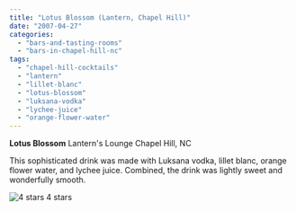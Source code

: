 ```yaml
---
title: "Lotus Blossom (Lantern, Chapel Hill)"
date: "2007-04-27"
categories:
  - "bars-and-tasting-rooms"
  - "bars-in-chapel-hill-nc"
tags:
  - "chapel-hill-cocktails"
  - "lantern"
  - "lillet-blanc"
  - "lotus-blossom"
  - "luksana-vodka"
  - "lychee-juice"
  - "orange-flower-water"
---
```


**Lotus Blossom** Lantern's Lounge Chapel Hill, NC

This sophisticated drink was made with Luksana vodka, lillet blanc, orange flower water, and lychee juice. Combined, the drink was lightly sweet and wonderfully smooth.




<div class="caption">

![4 stars](http://s3.amazonaws.com/thegourmez-wpmedia/2009/02/rating_truffle1.gif "rating_truffle1") 4 stars</div>

